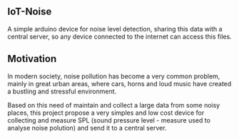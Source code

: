 ## IoT-Noise

A simple arduino device for noise level detection, sharing this data with a central server, so any device connected to the internet can access this files.

## Motivation

In modern society, noise pollution has become a very common problem, mainly in great urban areas, where cars, horns and loud music have created a bustling and stressful environment. 

Based on this need of maintain and collect a large data from some noisy places, this project propose a very simples and low cost device for collecting and measure SPL (sound pressure level - measure used to analyse noise polution) and send it to a central server.
